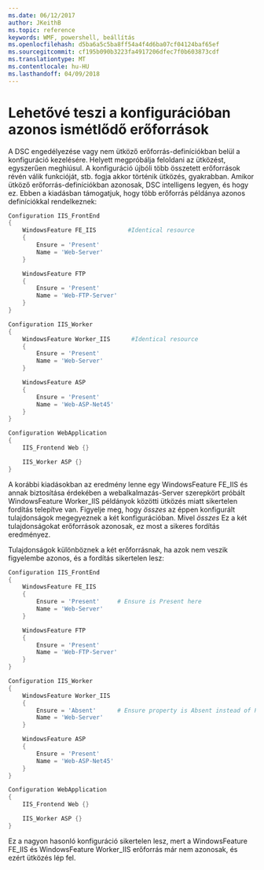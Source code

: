 ```yaml
---
ms.date: 06/12/2017
author: JKeithB
ms.topic: reference
keywords: WMF, powershell, beállítás
ms.openlocfilehash: d5ba6a5c5ba8ff54a4f4d6ba07cf04124baf65ef
ms.sourcegitcommit: cf195b090b3223fa4917206dfec7f0b603873cdf
ms.translationtype: MT
ms.contentlocale: hu-HU
ms.lasthandoff: 04/09/2018
---
```

# <a name="allowing-for-identical-duplicate-resources-in-a-configuration"></a>Lehetővé teszi a konfigurációban azonos ismétlődő erőforrások

A DSC engedélyezése vagy nem ütköző erőforrás-definíciókban belül a konfiguráció kezelésére. Helyett megpróbálja feloldani az ütközést, egyszerűen meghiúsul. A konfiguráció újbóli több összetett erőforrások révén válik funkcióját, stb. fogja akkor történik ütközés, gyakrabban. Amikor ütköző erőforrás-definíciókban azonosak, DSC intelligens legyen, és hogy ez. Ebben a kiadásban támogatjuk, hogy több erőforrás példánya azonos definíciókkal rendelkeznek:

```powershell
Configuration IIS_FrontEnd
{
    WindowsFeature FE_IIS         #Identical resource
    {
        Ensure = 'Present'
        Name = 'Web-Server'
    }

    WindowsFeature FTP
    {
        Ensure = 'Present'
        Name = 'Web-FTP-Server'
    }
}

Configuration IIS_Worker
{
    WindowsFeature Worker_IIS      #Identical resource
    {
        Ensure = 'Present'
        Name = 'Web-Server'
    }

    WindowsFeature ASP
    {
        Ensure = 'Present'
        Name = 'Web-ASP-Net45'
    }
}

Configuration WebApplication
{
    IIS_Frontend Web {}

    IIS_Worker ASP {}
}
```

A korábbi kiadásokban az eredmény lenne egy WindowsFeature FE_IIS és annak biztosítása érdekében a webalkalmazás-Server szerepkört próbált WindowsFeature Worker_IIS példányok közötti ütközés miatt sikertelen fordítás telepítve van. Figyelje meg, hogy *összes* az éppen konfigurált tulajdonságok megegyeznek a két konfigurációban. Mivel *összes* Ez a két tulajdonságokat erőforrások azonosak, ez most a sikeres fordítás eredményez.

Tulajdonságok különböznek a két erőforrásnak, ha azok nem veszik figyelembe azonos, és a fordítás sikertelen lesz:

```powershell
Configuration IIS_FrontEnd
{
    WindowsFeature FE_IIS
    {
        Ensure = 'Present'     # Ensure is Present here
        Name = 'Web-Server'
    }

    WindowsFeature FTP
    {
        Ensure = 'Present'
        Name = 'Web-FTP-Server'
    }
}

Configuration IIS_Worker
{
    WindowsFeature Worker_IIS
    {
        Ensure = 'Absent'      # Ensure property is Absent instead of Present
        Name = 'Web-Server'
    }

    WindowsFeature ASP
    {
        Ensure = 'Present'
        Name = 'Web-ASP-Net45'
    }
}

Configuration WebApplication
{
    IIS_Frontend Web {}

    IIS_Worker ASP {}
}
```

Ez a nagyon hasonló konfiguráció sikertelen lesz, mert a WindowsFeature FE_IIS és WindowsFeature Worker_IIS erőforrás már nem azonosak, és ezért ütközés lép fel.